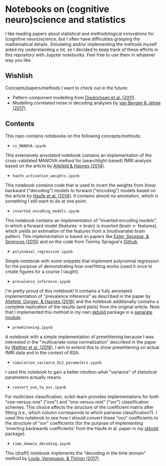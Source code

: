 # Notebooks on (cognitive neuro)science and statistics
I like reading papers about statistical and methodological innovations for (cognitive neuro)science, but I often have difficulties grasping the mathematical details. Simulating and/or implementing the methods myself aided my understanding a lot, so I decided to keep track of these efforts in this repository with Jupyter notebooks. Feel free to use them in whatever way you like.

## Wishlish
Concepts/papers/methods I want to check out in the future:

- Pattern component modelling from [Diedrichsen et al. (2011)](http://www.sciencedirect.com/science/article/pii/S1053811911000796).
- Modelling correlated noise in decoding analyses by [van Bergen & Jehee (2017)](https://www.sciencedirect.com/science/article/pii/S1053811917306626).

## Contents
This repo contains notebooks on the following concepts/methods:

- `cv_MANOVA.ipynb`

This extensively annotated notebook contains an implementation of the cross-validated MANOVA method for (searchlight-based) fMRI analysis based on the article by [Allefeld & Haynes (2014)](http://www.sciencedirect.com/science/article/pii/S1053811913011920).

- `haufe_activation_weights.ipynb`

This notebook contains code that is used to invert the weights from linear backward ("decoding") models to forward ("encoding") models based on the article by [Haufe et al. (2014)](https://www.sciencedirect.com/science/article/pii/S1053811913010914). It contains almost no annotation, which is something I still want to do at one point.

- `inverted_encoding_models.ipynb`

This notebook contains an implementation of "inverted encoding models", in which a forward model (features &rarr; brain) is inverted (brain &larr; features), which yields an estimation of the features from a (multivariate) brain pattern. This implementation is based on papers like [Ester, Sprague, & Serences (2015)](http://www.sciencedirect.com/science/article/pii/S0896627315006352) and on the code from Tommy Sprague's [Github](https://github.com/tommysprague/IEM-tutorial).

- `polynomial_regression.ipynb`

Simple notebook with some snippets that implement polynomial regression for the purpose of demonstrating how overfitting works (used it once to create figures for a course I taught).

- `prevalence_inference.ipynb`

I'm pretty proud of this notebook! It contains a fully annotated implementation of "prevalence inference" as described in the paper by [Allefeld, Gorgen, & Haynes (2016)](http://www.sciencedirect.com/science/article/pii/S1053811916303470) and the notebook additionally contains a complete replication of the results (and plots) from the original article. Note that I implemented this method in my own [skbold](https://github.com/lukassnoek/skbold) package in a [separate module](https://github.com/lukassnoek/skbold/blob/master/skbold/postproc/prevalence.py).  

- `prewhitening.ipynb`

A notebook with a simple implementation of prewhitening because I was interested in the "multivariate noise normalization" described in the paper by [Walther et al. (2016)](http://www.sciencedirect.com/science/article/pii/S1053811915011258). I aim to extend this to show prewhitening on actual fMRI data and in the context of RSA.

- `simulation_variance_OLS_parameters.ipynb`

I used this notebook to gain a better intuition what "variance" of statistical parameters actually means. 

- `convert_ovo_to_ovr.ipynb`

For multiclass classification, scikit-learn provides implementations for both "one-versus-one" ("ovo") and "one-versus-rest" ("ovr") classification schemes. This choice affects the structure of the coefficient matrix after fitting (i.e., which column corresponds to which pairwise classification?). I used this notebook to see how I should convert these "ovo" coefficients to the structure of "ovr" coefficients (for the purpose of implementing 'inverting backwards coefficients' from the Haufe et al. paper in my [skbold](https://github.com/lukassnoek/skbold) package).

- `time_domain_decoding.ipynb`

This (draft!) notebook implements the "decoding in the time domain" method by [Loula, Varoquaux, & Thirion (2017)](https://www.sciencedirect.com/science/article/pii/S1053811917306651).

